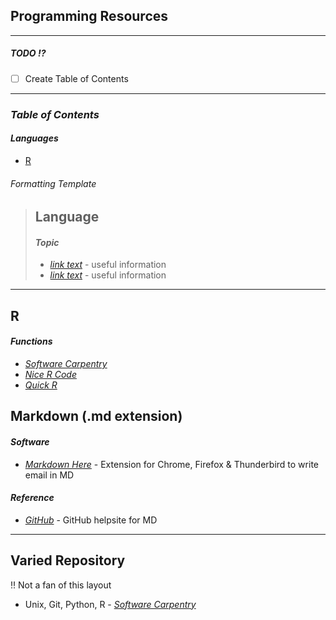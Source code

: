 ## Programming Resources

---
##### *TODO* :interrobang:
- [ ] Create Table of Contents
---
### _Table of Contents_
#### *Languages*
* [R](../blob/master/README.md#R)

###### _Formatting Template_
> ## Language
> #### _Topic_ 
> * _[link text](url)_ - useful information
> * _[link text](url)_ - useful information


---
## R
#### _Functions_
* _[Software Carpentry](http://swcarpentry.github.io/r-novice-inflammation/02-func-R/index.html)_
* _[Nice R Code](https://nicercode.github.io/guides/functions/)_
* _[Quick R](https://www.statmethods.net/management/userfunctions.html)_

## Markdown (.md extension)
#### _Software_
* _[Markdown Here](https://github.com/adam-p/markdown-here)_ - Extension for Chrome, Firefox & Thunderbird to write email in MD
#### _Reference_
* _[GitHub](https://help.github.com/articles/basic-writing-and-formatting-syntax/)_ - GitHub helpsite for MD


---
## Varied Repository
:bangbang: Not a fan of this layout
* Unix, Git, Python, R - _[Software Carpentry](https://software-carpentry.org/lessons/)_
